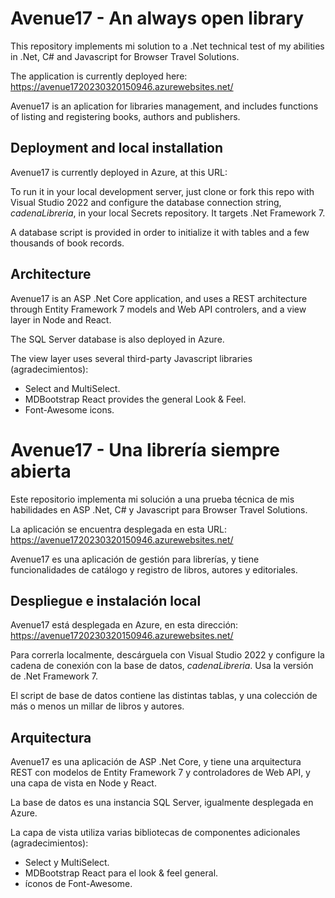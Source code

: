 # Avenue17 - An always open library

This repository implements mi solution to a .Net technical test of my abilities in .Net, C# and Javascript for Browser Travel Solutions.

The application is currently deployed here: https://avenue1720230320150946.azurewebsites.net/

Avenue17 is an aplication for libraries management, and includes functions of listing and registering books, authors and publishers.

## Deployment and local installation

Avenue17 is currently deployed in Azure, at this URL: 

To run it in your local development server, just clone or fork this repo with Visual Studio 2022 and configure the database connection string, _cadenaLibreria_, in your local Secrets repository. It targets .Net Framework 7.

A database script is provided in order to initialize it with tables and a few thousands of book records.

## Architecture

Avenue17 is an ASP .Net Core application, and uses a REST architecture through Entity Framework 7 models and Web API controlers, and a view layer in Node and React.

The SQL Server database is also deployed in Azure.

The view layer uses several third-party Javascript libraries (agradecimientos):

- Select and MultiSelect.
- MDBootstrap React provides the general Look & Feel.
- Font-Awesome icons.


# Avenue17 - Una librería siempre abierta

Este repositorio implementa mi solución a una prueba técnica de mis habilidades en ASP .Net, C# y Javascript para Browser Travel Solutions.

La aplicación se encuentra desplegada en esta URL: https://avenue1720230320150946.azurewebsites.net/

Avenue17 es una aplicación de gestión para librerías, y tiene funcionalidades de catálogo y registro de libros, autores y editoriales.

## Despliegue e instalación local

Avenue17 está desplegada en Azure, en esta dirección: https://avenue1720230320150946.azurewebsites.net/

Para correrla localmente, descárguela con Visual Studio 2022 y configure la cadena de conexión con la base de datos, _cadenaLibreria_. Usa la versión de .Net Framework 7. 

El script de base de datos contiene las distintas tablas, y una colección de más o menos un millar de libros y autores.

## Arquitectura

Avenue17 es una aplicación de ASP .Net Core, y tiene una arquitectura REST con modelos de Entity Framework 7 y controladores de Web API, y una capa de vista en Node y React.

La base de datos es una instancia SQL Server, igualmente desplegada en Azure.

La capa de vista utiliza varias bibliotecas de componentes adicionales (agradecimientos):

- Select y MultiSelect.
- MDBootstrap React para el look & feel general.
- íconos de Font-Awesome.
